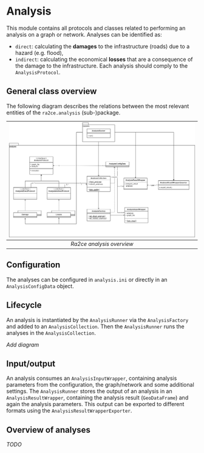 # Analysis

This module contains all protocols and classes related to performing an analysis on a graph or network.
Analyses can be identified as:
- `direct`: calculating the **damages** to the infrastructure (roads) due to a hazard (e.g. flood),
- `indirect`: calculating the economical **losses** that are a consequence of the damage to the infrastructure.
Each analysis should comply to the `AnalysisProtocol`.

## General class overview
The following diagram describes the relations between the most relevant entities of the `ra2ce.analysis` (sub-)package.

| ![ra2ce_analysis_package.png](/docs/_diagrams/ra2ce_analysis_package.png)| 
|:--:| 
| *Ra2ce analysis overview* |

## Configuration
The analyses can be configured in `analysis.ini` or directly in an `AnalysisConfigData` object.

## Lifecycle
An analysis is instantiated by the `AnalysisRunner` via the `AnalysisFactory` and added to an `AnalysisCollection`.
Then the `AnalysisRunner` runs the analyses in the `AnalysisCollection`.

_Add diagram_

## Input/output
An analysis consumes an `AnalysisInputWrapper`, containing analysis parameters from the configuration, the graph/network and some additional settings.
The `AnalysisRunner` stores the output of an analysis in an `AnalysisResultWrapper`, containing the analysis result (`GeoDataFrame`) and again the analysis parameters.
This output can be exported to different formats using the `AnalysisResultWrapperExporter`.

## Overview of analyses
_TODO_